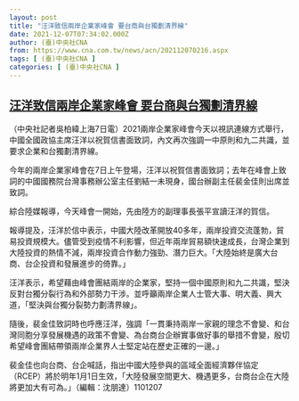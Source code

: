 ```yaml
---
layout: post
title: "汪洋致信兩岸企業家峰會 要台商與台獨劃清界線"
date: 2021-12-07T07:34:02.000Z
author: (臺)中央社CNA
from: https://www.cna.com.tw/news/acn/202112070216.aspx
tags: [ (臺)中央社CNA ]
categories: [ (臺)中央社CNA ]
---
```

<!--1638862442000-->
[汪洋致信兩岸企業家峰會 要台商與台獨劃清界線](https://www.cna.com.tw/news/acn/202112070216.aspx)
------

<div>
<div></div><div><p>（中央社記者吳柏緯上海7日電）2021兩岸企業家峰會今天以視訊連線方式舉行，中國全國政協主席汪洋以祝賀信書面致詞，內文再次強調一中原則和九二共識，並要求企業和台獨劃清界線。</p><p>今年的兩岸企業家峰會在7日上午登場，汪洋以祝賀信書面致詞；去年在峰會上致詞的中國國務院台灣事務辦公室主任劉結一未現身，國台辦副主任裴金佳則出席並致詞。</p><p>綜合陸媒報導，今天峰會一開始，先由陸方的副理事長張平宣讀汪洋的賀信。</p><p>報導提及，汪洋於信中表示，中國大陸改革開放40多年，兩岸投資交流蓬勃，貿易投資規模大。儘管受到疫情不利影響，但近年兩岸貿易額快速成長，台灣企業到大陸投資的熱情不減，兩岸投資合作動力強勁、潛力巨大。「大陸始終是廣大台商、台企投資和發展進步的倚靠。」</p><p>汪洋表示，希望藉由峰會團結兩岸的企業家，堅持一個中國原則和九二共識，堅決反對台獨分裂行為和外部勢力干涉。並呼籲兩岸企業人士管大事、明大義、興大道，「堅決與台獨分裂勢力劃清界線」。</p><p>隨後，裴金佳致詞時也呼應汪洋，強調「一貫秉持兩岸一家親的理念不會變、和台灣同胞分享發展機遇的政策不會變、為台商台企辦實事做好事的舉措不會變，殷切希望峰會團結帶領兩岸企業界人士堅定站在歷史正確的一邊。」</p><p>裴金佳也向台商、台企喊話，指出中國大陸參與的區域全面經濟夥伴協定（RCEP）將於明年1月1日生效，「大陸發展空間更大、機遇更多，台商台企在大陸將更加大有可為。」（編輯：沈朋達）1101207</p></div>
</div>
